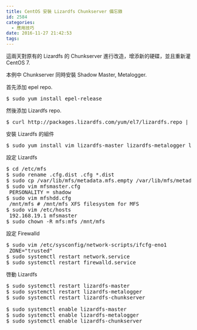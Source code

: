 ```yaml
---
title: CentOS 安裝 Lizardfs Chunkserver 備忘錄
id: 2584
categories:
  - 應用技巧
date: 2016-11-27 21:42:53
tags:
---
```


這兩天對原有的 Lizardfs 的 Chunkserver 進行改造，增添新的硬碟，並且重新灌 CentOS 7.

本例中 Chunkserver 同時安裝 Shadow Master, Metalogger.

首先添加 epel repo.

<pre>$ sudo yum install epel-release</pre>

<!--more-->

然後添加 Lizardfs repo.

<pre>$ curl http://packages.lizardfs.com/yum/el7/lizardfs.repo | sudo tee /etc/yum.repos.d/lizardfs.repo</pre>

安裝 Lizardfs 的組件

<pre>$ sudo yum install vim lizardfs-master lizardfs-metalogger lizardfs-chunkserver</pre>

設定 Lizardfs

<pre>$ cd /etc/mfs
$ sudo rename .cfg.dist .cfg *.dist
$ sudo cp /var/lib/mfs/metadata.mfs.empty /var/lib/mfs/metadata.mfs
$ sudo vim mfsmaster.cfg
 PERSONALITY = shadow
$ sudo vim mfshdd.cfg
 /mnt/mfs # /mnt/mfs XFS filesystem for MFS
$ sudo vim /etc/hosts
 192.168.19.1 mfsmaster
$ sudo chown -R mfs:mfs /mnt/mfs</pre>

設定 Firewalld

<pre>$ sudo vim /etc/sysconfig/network-scripts/ifcfg-eno1
 ZONE="trusted"
$ sudo systemctl restart network.service
$ sudo systemctl restart firewalld.service</pre>

啓動 Lizardfs

<pre>$ sudo systemctl restart lizardfs-master
$ sudo systemctl restart lizardfs-metalogger
$ sudo systemctl restart lizardfs-chunkserver

$ sudo systemctl enable lizardfs-master
$ sudo systemctl enable lizardfs-metalogger
$ sudo systemctl enable lizardfs-chunkserver</pre>